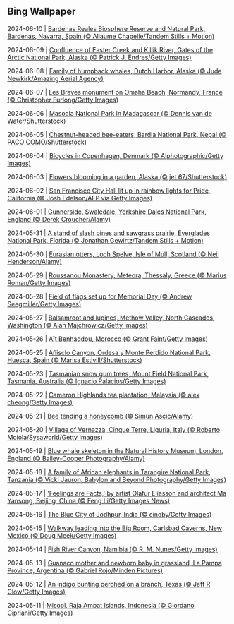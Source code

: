 ## Bing Wallpaper
2024-06-10 | [Bardenas Reales Biosphere Reserve and Natural Park, Bardenas, Navarra, Spain (© Aliaume Chapelle/Tandem Stills + Motion)](./wallpaper/2024-06-10.jpg) 

2024-06-09 | [Confluence of Easter Creek and Killik River, Gates of the Arctic National Park, Alaska (© Patrick J. Endres/Getty Images)](./wallpaper/2024-06-09.jpg) 

2024-06-08 | [Family of humpback whales, Dutch Harbor, Alaska (© Jude Newkirk/Amazing Aerial Agency)](./wallpaper/2024-06-08.jpg) 

2024-06-07 | [Les Braves monument on Omaha Beach, Normandy, France (© Christopher Furlong/Getty Images)](./wallpaper/2024-06-07.jpg) 

2024-06-06 | [Masoala National Park in Madagascar (© Dennis van de Water/Shutterstock)](./wallpaper/2024-06-06.jpg) 

2024-06-05 | [Chestnut-headed bee-eaters, Bardia National Park, Nepal (© PACO COMO/Shutterstock)](./wallpaper/2024-06-05.jpg) 

2024-06-04 | [Bicycles in Copenhagen, Denmark (© Alphotographic/Getty Images)](./wallpaper/2024-06-04.jpg) 

2024-06-03 | [Flowers blooming in a garden, Alaska (© jet 67/Shutterstock)](./wallpaper/2024-06-03.jpg) 

2024-06-02 | [San Francisco City Hall lit up in rainbow lights for Pride, California (© Josh Edelson/AFP via Getty Images)](./wallpaper/2024-06-02.jpg) 

2024-06-01 | [Gunnerside, Swaledale, Yorkshire Dales National Park, England (© Derek Croucher/Alamy)](./wallpaper/2024-06-01.jpg) 

2024-05-31 | [A stand of slash pines and sawgrass prairie, Everglades National Park, Florida (© Jonathan Gewirtz/Tandem Stills + Motion)](./wallpaper/2024-05-31.jpg) 

2024-05-30 | [Eurasian otters, Loch Spelve, Isle of Mull, Scotland (© Neil Henderson/Alamy)](./wallpaper/2024-05-30.jpg) 

2024-05-29 | [Roussanou Monastery, Meteora, Thessaly, Greece (© Marius Roman/Getty Images)](./wallpaper/2024-05-29.jpg) 

2024-05-28 | [Field of flags set up for Memorial Day (© Andrew Seegmiller/Getty Images)](./wallpaper/2024-05-28.jpg) 

2024-05-27 | [Balsamroot and lupines, Methow Valley, North Cascades, Washington (© Alan Majchrowicz/Getty Images)](./wallpaper/2024-05-27.jpg) 

2024-05-26 | [Aït Benhaddou, Morocco (© Grant Faint/Getty Images)](./wallpaper/2024-05-26.jpg) 

2024-05-25 | [Añisclo Canyon, Ordesa y Monte Perdido National Park, Huesca, Spain (© Marisa Estivill/Shutterstock)](./wallpaper/2024-05-25.jpg) 

2024-05-23 | [Tasmanian snow gum trees, Mount Field National Park, Tasmania, Australia (© Ignacio Palacios/Getty Images)](./wallpaper/2024-05-23.jpg) 

2024-05-22 | [Cameron Highlands tea plantation, Malaysia (© alex cheong/Getty Images)](./wallpaper/2024-05-22.jpg) 

2024-05-21 | [Bee tending a honeycomb (© Simun Ascic/Alamy)](./wallpaper/2024-05-21.jpg) 

2024-05-20 | [Village of Vernazza, Cinque Terre, Liguria, Italy (© Roberto Moiola/Sysaworld/Getty Images)](./wallpaper/2024-05-20.jpg) 

2024-05-19 | [Blue whale skeleton in the Natural History Museum, London, England (© Bailey-Cooper Photography/Alamy)](./wallpaper/2024-05-19.jpg) 

2024-05-18 | [A family of African elephants in Tarangire National Park, Tanzania (© Vicki Jauron, Babylon and Beyond Photography/Getty Images)](./wallpaper/2024-05-18.jpg) 

2024-05-17 | ['Feelings are Facts,' by artist Olafur Eliasson and architect Ma Yansong, Beijing, China (© Feng Li/Getty Images News)](./wallpaper/2024-05-17.jpg) 

2024-05-16 | [The Blue City of Jodhpur, India (© cinoby/Getty Images)](./wallpaper/2024-05-16.jpg) 

2024-05-15 | [Walkway leading into the Big Room, Carlsbad Caverns, New Mexico (© Doug Meek/Getty Images)](./wallpaper/2024-05-15.jpg) 

2024-05-14 | [Fish River Canyon, Namibia (© R. M. Nunes/Getty Images)](./wallpaper/2024-05-14.jpg) 

2024-05-13 | [Guanaco mother and newborn baby in grassland, La Pampa Province, Argentina (© Gabriel Rojo/Minden Pictures)](./wallpaper/2024-05-13.jpg) 

2024-05-12 | [An indigo bunting perched on a branch, Texas (© Jeff R Clow/Getty Images)](./wallpaper/2024-05-12.jpg) 

2024-05-11 | [Misool, Raja Ampat Islands, Indonesia (© Giordano Cipriani/Getty Images)](./wallpaper/2024-05-11.jpg) 


